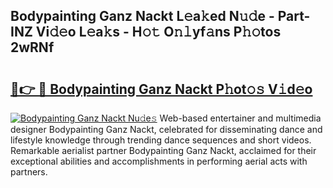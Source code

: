 ## Bodypainting Ganz Nackt L𝚎a𝚔ed N𝚞𝚍e - Part-INZ Vi𝚍𝚎o L𝚎a𝚔s - H𝚘𝚝 O𝚗𝚕yf𝚊ns P𝚑𝚘tos 2wRNf

# <h2><a href="http://kf8dvw.oniu.top/?m=Bodypainting+Ganz+Nackt">🔗👉 🔴 Bodypainting Ganz Nackt P𝚑ot𝚘𝚜 V𝚒d𝚎o</a></h2>

[![Bodypainting Ganz Nackt Nu𝚍e𝚜](https://i.imgur.com/0qMVB7G.gif)](http://kf8dvw.oniu.top/?m=Bodypainting+Ganz+Nackt)
Web-based entertainer and multimedia designer Bodypainting Ganz Nackt, celebrated for disseminating dance and lifestyle knowledge through trending dance sequences and short videos. Remarkable aerialist partner Bodypainting Ganz Nackt, acclaimed for their exceptional abilities and accomplishments in performing aerial acts with partners.  
